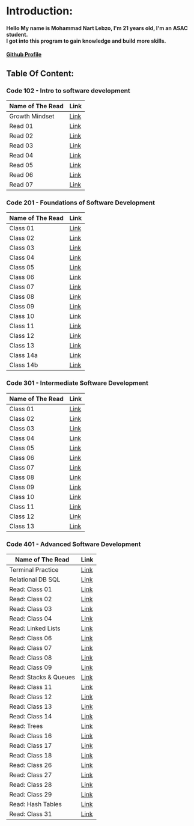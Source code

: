 # Introduction:

#### Hello My name is Mohammad Nart Lebzo, I'm 21 years old, I'm an ASAC student. <br>I got into this program to gain knowledge and build more skills.
#### [Github  Profile](https://github.com/mohammadlebzo)

## Table Of Content:

### Code 102 - Intro to software development

| **Name of The Read** | **Link** |
|------------------|------|
| Growth Mindset | [Link](https://mohammadlebzo.github.io/reading-notes/102-301/growthMindset)|
| Read 01 | [Link](https://mohammadlebzo.github.io/reading-notes/102-301/Read_01)|
| Read 02 | [Link](https://mohammadlebzo.github.io/reading-notes/102-301/Read_02)|
| Read 03 | [Link](https://mohammadlebzo.github.io/reading-notes/102-301/Read_03)|
| Read 04 | [Link](https://mohammadlebzo.github.io/reading-notes/102-301/Read_04)|
| Read 05 | [Link](https://mohammadlebzo.github.io/reading-notes/102-301/Read_05)|
| Read 06 | [Link](https://mohammadlebzo.github.io/reading-notes/102-301/Read_06)|
| Read 07 | [Link](https://mohammadlebzo.github.io/reading-notes/102-301/Read_07)|


### Code 201 - Foundations of Software Development

| **Name of The Read** | **Link** |
|------------------|------|
|Class 01|[Link](https://mohammadlebzo.github.io/reading-notes/102-301/Class_01)|
|Class 02|[Link](https://mohammadlebzo.github.io/reading-notes/102-301/Class_02)|
|Class 03|[Link](https://mohammadlebzo.github.io/reading-notes/102-301/Class_03)|
|Class 04|[Link](https://mohammadlebzo.github.io/reading-notes/102-301/Class_04)|
|Class 05|[Link](https://mohammadlebzo.github.io/reading-notes/102-301/Class_05)|
|Class 06|[Link](https://mohammadlebzo.github.io/reading-notes/102-301/Class_06)|
|Class 07|[Link](https://mohammadlebzo.github.io/reading-notes/102-301/Class_07)|
|Class 08|[Link](https://mohammadlebzo.github.io/reading-notes/102-301/Class_08)|
|Class 09|[Link](https://mohammadlebzo.github.io/reading-notes/102-301/Class_09)|
|Class 10|[Link](https://mohammadlebzo.github.io/reading-notes/102-301/Class_10)|
|Class 11|[Link](https://mohammadlebzo.github.io/reading-notes/102-301/Class_11)|
|Class 12|[Link](https://mohammadlebzo.github.io/reading-notes/102-301/Class_12)|
|Class 13|[Link](https://mohammadlebzo.github.io/reading-notes/102-301/Class_13)|
|Class 14a|[Link](https://mohammadlebzo.github.io/reading-notes/102-301/Class_14a)|
|Class 14b|[Link](https://mohammadlebzo.github.io/reading-notes/102-301/Class_14b)|

### Code 301 - Intermediate Software Development

| **Name of The Read** | **Link** |
|------------------|------|
|Class 01|[Link](https://mohammadlebzo.github.io/reading-notes/102-301/Code_301_Class_01)|
|Class 02|[Link](https://mohammadlebzo.github.io/reading-notes/102-301/Code_301_Class_02)|
|Class 03|[Link](https://mohammadlebzo.github.io/reading-notes/102-301/Code_301_Class_03)|
|Class 04|[Link](https://mohammadlebzo.github.io/reading-notes/102-301/Code_301_Class_04)|
|Class 05|[Link](https://mohammadlebzo.github.io/reading-notes/102-301/Code_301_Class_05)|
|Class 06|[Link](https://mohammadlebzo.github.io/reading-notes/102-301/Code_301_Class_06)|
|Class 07|[Link](https://mohammadlebzo.github.io/reading-notes/102-301/Code_301_Class_07)|
|Class 08|[Link](https://mohammadlebzo.github.io/reading-notes/102-301/Code_301_Class_08)|
|Class 09|[Link](https://mohammadlebzo.github.io/reading-notes/102-301/Code_301_Class_09)|
|Class 10|[Link](https://mohammadlebzo.github.io/reading-notes/102-301/Code_301_Class_10)|
|Class 11|[Link](https://mohammadlebzo.github.io/reading-notes/102-301/Code_301_Class_11)|
|Class 12|[Link](https://mohammadlebzo.github.io/reading-notes/102-301/Code_301_Class_12)|
|Class 13|[Link](https://mohammadlebzo.github.io/reading-notes/102-301/Code_301_Class_13)|

### Code 401 - Advanced Software Development

| **Name of The Read** | **Link** |
|------------------|------|
|Terminal Practice|[Link](https://mohammadlebzo.github.io/reading-notes/Advanced-SD-Python/practice_Terminal)|
|Relational DB SQL|[Link](https://mohammadlebzo.github.io/reading-notes/Advanced-SD-Python/relational_databases_sql)|
|Read: Class 01|[Link](https://mohammadlebzo.github.io/reading-notes/Advanced-SD-Python/read_class_01)|
|Read: Class 02|[Link](https://mohammadlebzo.github.io/reading-notes/Advanced-SD-Python/read_class_02)|
|Read: Class 03|[Link](https://mohammadlebzo.github.io/reading-notes/Advanced-SD-Python/read_class_03)|
|Read: Class 04|[Link](https://mohammadlebzo.github.io/reading-notes/Advanced-SD-Python/read_class_04)|
|Read: Linked Lists|[Link](https://mohammadlebzo.github.io/reading-notes/Advanced-SD-Python/read_linked_lists)|
|Read: Class 06|[Link](https://mohammadlebzo.github.io/reading-notes/Advanced-SD-Python/read_class_06)|
|Read: Class 07|[Link](https://mohammadlebzo.github.io/reading-notes/Advanced-SD-Python/read_class_07)|
|Read: Class 08|[Link](https://mohammadlebzo.github.io/reading-notes/Advanced-SD-Python/read_class_08)|
|Read: Class 09|[Link](https://mohammadlebzo.github.io/reading-notes/Advanced-SD-Python/read_class_09)|
|Read: Stacks & Queues|[Link](https://mohammadlebzo.github.io/reading-notes/Advanced-SD-Python/read_stacks_&_queues)|
|Read: Class 11|[Link](https://mohammadlebzo.github.io/reading-notes/Advanced-SD-Python/read_class_11)|
|Read: Class 12|[Link](https://mohammadlebzo.github.io/reading-notes/Advanced-SD-Python/read_class_12)|
|Read: Class 13|[Link](https://mohammadlebzo.github.io/reading-notes/Advanced-SD-Python/read_class_13)|
|Read: Class 14|[Link](https://mohammadlebzo.github.io/reading-notes/Advanced-SD-Python/read_class_14)|
|Read: Trees|[Link](https://mohammadlebzo.github.io/reading-notes/Advanced-SD-Python/read_trees)|
|Read: Class 16|[Link](https://mohammadlebzo.github.io/reading-notes/Advanced-SD-Python/read_class_16)|
|Read: Class 17|[Link](https://mohammadlebzo.github.io/reading-notes/Advanced-SD-Python/read_class_17)|
|Read: Class 18|[Link](https://mohammadlebzo.github.io/reading-notes/Advanced-SD-Python/read_class_18)|
|Read: Class 26|[Link](https://mohammadlebzo.github.io/reading-notes/Advanced-SD-Python/read_class_26)|
|Read: Class 27|[Link](https://mohammadlebzo.github.io/reading-notes/Advanced-SD-Python/read_class_27)|
|Read: Class 28|[Link](https://mohammadlebzo.github.io/reading-notes/Advanced-SD-Python/read_class_28)|
|Read: Class 29|[Link](https://mohammadlebzo.github.io/reading-notes/Advanced-SD-Python/read_class_29)|
|Read: Hash Tables|[Link](https://mohammadlebzo.github.io/reading-notes/Advanced-SD-Python/read_hash_tables)|
|Read: Class 31|[Link](https://mohammadlebzo.github.io/reading-notes/Advanced-SD-Python/read_class_31)|
